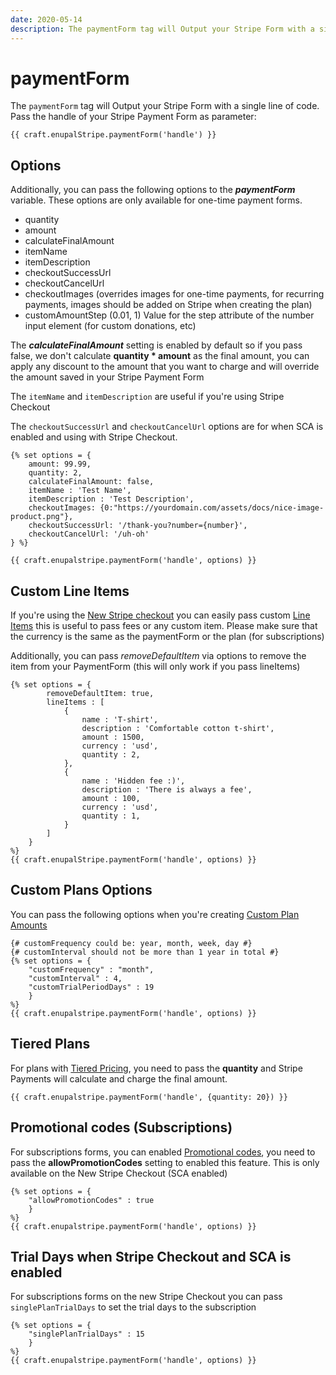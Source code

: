```yaml
---
date: 2020-05-14
description: The paymentForm tag will Output your Stripe Form with a single line of code. Pass the handle of your Stripe Payment Form as parameter
---
```


# paymentForm

The `paymentForm` tag will Output your Stripe Form with a single line of code. Pass the handle of your Stripe Payment Form as parameter:

```twig
{{ craft.enupalStripe.paymentForm('handle') }}
```

## Options

Additionally, you can pass the following options to the _**paymentForm**_ variable. These options are only available for one-time payment forms.

*   quantity
*   amount
*   calculateFinalAmount
*   itemName
*   itemDescription
*   checkoutSuccessUrl
*   checkoutCancelUrl
*   checkoutImages (overrides images for one-time payments, for recurring payments, images should be added on Stripe when creating the plan)
*   customAmountStep (0.01, 1) Value for the step attribute of the number input element (for custom donations, etc)

The **_calculateFinalAmount_** setting is enabled by default so if you pass false, we don't calculate **__quantity \* amount__** as the final amount, you can apply any discount to the amount that you want to charge and will override the amount saved in your Stripe Payment Form

The `itemName` and `itemDescription` are useful if you're using Stripe Checkout

The `checkoutSuccessUrl` and `checkoutCancelUrl` options are for when SCA is enabled and using with Stripe Checkout.

```twig
{% set options = {
    amount: 99.99, 
    quantity: 2, 
    calculateFinalAmount: false,
    itemName : 'Test Name',
    itemDescription : 'Test Description',
    checkoutImages: {0:"https://yourdomain.com/assets/docs/nice-image-product.png"},
    checkoutSuccessUrl: '/thank-you?number={number}',
    checkoutCancelUrl: '/uh-oh'
} %}

{{ craft.enupalstripe.paymentForm('handle', options) }}
```

## Custom Line Items

If you're using the [New Stripe checkout](https://enupal.com/craft-plugins/stripe-payments/docs/getting-started/sca) you can easily pass custom [Line Items](https://stripe.com/docs/api/checkout/sessions/create#create_checkout_session-line_items) this is useful to pass fees or any custom item. Please make sure that the currency is the same as the paymentForm or the plan (for subscriptions)

Additionally, you can pass _removeDefaultItem_ via options to remove the item from your PaymentForm (this will only work if you pass lineItems)

```twig
{% set options = {
        removeDefaultItem: true,    
        lineItems : [
            {
                name : 'T-shirt',
                description : 'Comfortable cotton t-shirt',
                amount : 1500,
                currency : 'usd',
                quantity : 2,
            },
            {
                name : 'Hidden fee :)',
                description : 'There is always a fee',
                amount : 100,
                currency : 'usd',
                quantity : 1,
            }   
        ] 
    } 
%}
{{ craft.enupalStripe.paymentForm('handle', options) }}

```

## Custom Plans Options

You can pass the following options when you're creating [Custom Plan Amounts](https://enupal.com/craft-plugins/stripe-payments/docs/stripe-payment-forms/single-subscription#custom-amount)

```twig
{# customFrequency could be: year, month, week, day #}
{# customInterval should not be more than 1 year in total #}
{% set options = { 
    "customFrequency" : "month", 
    "customInterval" : 4,
    "customTrialPeriodDays" : 19
    } 
%}
{{ craft.enupalstripe.paymentForm('handle', options) }}
```

## Tiered Plans

For plans with [Tiered Pricing](https://stripe.com/docs/billing/subscriptions/tiers), you need to pass the **quantity** and Stripe Payments will calculate and charge the final amount.

```twig
{{ craft.enupalstripe.paymentForm('handle', {quantity: 20}) }}
```

## Promotional codes (Subscriptions)

For subscriptions forms, you can enabled [Promotional codes](https://stripe.com/docs/billing/subscriptions/discounts), you need to pass the **allowPromotionCodes** setting to enabled this feature. This is only available on the New Stripe Checkout (SCA enabled)

```twig
{% set options = { 
    "allowPromotionCodes" : true
    } 
%}
{{ craft.enupalstripe.paymentForm('handle', options) }}
```

## Trial Days when Stripe Checkout and SCA is enabled

For subscriptions forms on the new Stripe Checkout you can pass `singlePlanTrialDays` to set the trial days to the subscription

```twig
{% set options = { 
    "singlePlanTrialDays" : 15
    } 
%}
{{ craft.enupalstripe.paymentForm('handle', options) }}
```